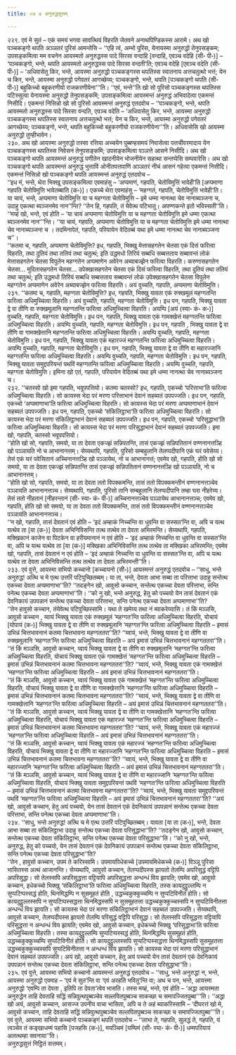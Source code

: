 ```yaml
---
title: ०७ ७ अनुरुद्धसुत्तम्

---
```


२२९. एवं मे सुतं – एकं समयं भगवा सावत्थियं विहरति जेतवने अनाथपिण्डिकस्स आरामे। अथ खो पञ्चकङ्गो थपति अञ्ञतरं पुरिसं आमन्तेसि – ‘‘एहि त्वं, अम्भो पुरिस, येनायस्मा अनुरुद्धो तेनुपसङ्कम; उपसङ्कमित्वा मम वचनेन आयस्मतो अनुरुद्धस्स पादे सिरसा वन्दाहि [वन्दाहि, एवञ्च वदेहि (सी॰ पी॰)] – ‘पञ्चकङ्गो, भन्ते, थपति आयस्मतो अनुरुद्धस्स पादे सिरसा वन्दती’ति; एवञ्च वदेहि [एवञ्च वदेति (सी॰ पी॰)] – ‘अधिवासेतु किर, भन्ते, आयस्मा अनुरुद्धो पञ्चकङ्गस्स थपतिस्स स्वातनाय अत्तचतुत्थो भत्तं; येन च किर, भन्ते, आयस्मा अनुरुद्धो पगेवतरं आगच्छेय्य; पञ्चकङ्गो, भन्ते, थपति [पञ्चकङ्गो थपति (सी॰ पी॰)] बहुकिच्चो बहुकरणीयो राजकरणीयेना’’’ति। ‘‘एवं, भन्ते’’ति खो सो पुरिसो पञ्चकङ्गस्स थपतिस्स पटिस्सुत्वा येनायस्मा अनुरुद्धो तेनुपसङ्कमि; उपसङ्कमित्वा आयस्मन्तं अनुरुद्धं अभिवादेत्वा एकमन्तं निसीदि। एकमन्तं निसिन्नो खो सो पुरिसो आयस्मन्तं अनुरुद्धं एतदवोच – ‘‘पञ्चकङ्गो, भन्ते, थपति आयस्मतो अनुरुद्धस्स पादे सिरसा वन्दति, एवञ्च वदेति – ‘अधिवासेतु किर, भन्ते, आयस्मा अनुरुद्धो पञ्चकङ्गस्स थपतिस्स स्वातनाय अत्तचतुत्थो भत्तं; येन च किर, भन्ते, आयस्मा अनुरुद्धो पगेवतरं आगच्छेय्य; पञ्चकङ्गो, भन्ते, थपति बहुकिच्चो बहुकरणीयो राजकरणीयेना’’’ति। अधिवासेसि खो आयस्मा अनुरुद्धो तुण्हीभावेन।  
२३०. अथ खो आयस्मा अनुरुद्धो तस्सा रत्तिया अच्चयेन पुब्बण्हसमयं निवासेत्वा पत्तचीवरमादाय येन पञ्चकङ्गस्स थपतिस्स निवेसनं तेनुपसङ्कमि; उपसङ्कमित्वा पञ्ञत्ते आसने निसीदि। अथ खो पञ्चकङ्गो थपति आयस्मन्तं अनुरुद्धं पणीतेन खादनीयेन भोजनीयेन सहत्था सन्तप्पेसि सम्पवारेसि। अथ खो पञ्चकङ्गो थपति आयस्मन्तं अनुरुद्धं भुत्ताविं ओनीतपत्तपाणिं अञ्ञतरं नीचं आसनं गहेत्वा एकमन्तं निसीदि। एकमन्तं निसिन्नो खो पञ्चकङ्गो थपति आयस्मन्तं अनुरुद्धं एतदवोच –  
‘‘इध मं, भन्ते, थेरा भिक्खू उपसङ्कमित्वा एवमाहंसु – ‘अप्पमाणं, गहपति, चेतोविमुत्तिं भावेही’ति [अप्पमाणा गहपति चेतोविमुत्ति भावेतब्बाति (क॰)]। एकच्चे थेरा एवमाहंसु – ‘महग्गतं, गहपति, चेतोविमुत्तिं भावेही’ति। या चायं, भन्ते, अप्पमाणा चेतोविमुत्ति या च महग्गता चेतोविमुत्ति – इमे धम्मा नानत्था चेव नानाब्यञ्जना च, उदाहु एकत्था ब्यञ्जनमेव नान’’न्ति? ‘‘तेन हि, गहपति, तं येवेत्थ पटिभातु। अपण्णकन्ते इतो भविस्सती’’ति। ‘‘मय्हं खो, भन्ते, एवं होति – ‘या चायं अप्पमाणा चेतोविमुत्ति या च महग्गता चेतोविमुत्ति इमे धम्मा एकत्था ब्यञ्जनमेव नान’’’न्ति। ‘‘या चायं, गहपति, अप्पमाणा चेतोविमुत्ति या च महग्गता चेतोविमुत्ति इमे धम्मा नानत्था चेव नानाब्यञ्जना च । तदमिनापेतं, गहपति, परियायेन वेदितब्बं यथा इमे धम्मा नानत्था चेव नानाब्यञ्जना च’’।  
‘‘कतमा च, गहपति, अप्पमाणा चेतोविमुत्ति? इध, गहपति, भिक्खु मेत्तासहगतेन चेतसा एकं दिसं फरित्वा विहरति, तथा दुतियं तथा ततियं तथा चतुत्थं; इति उद्धमधो तिरियं सब्बधि सब्बत्तताय सब्बावन्तं लोकं मेत्तासहगतेन चेतसा विपुलेन महग्गतेन अप्पमाणेन अवेरेन अब्याबज्झेन फरित्वा विहरति। करुणासहगतेन चेतसा… मुदितासहगतेन चेतसा… उपेक्खासहगतेन चेतसा एकं दिसं फरित्वा विहरति, तथा दुतियं तथा ततियं तथा चतुत्थं; इति उद्धमधो तिरियं सब्बधि सब्बत्तताय सब्बावन्तं लोकं उपेक्खासहगतेन चेतसा विपुलेन महग्गतेन अप्पमाणेन अवेरेन अब्याबज्झेन फरित्वा विहरति। अयं वुच्चति, गहपति, अप्पमाणा चेतोविमुत्ति।  
२३१. ‘‘कतमा च, गहपति, महग्गता चेतोविमुत्ति? इध, गहपति, भिक्खु यावता एकं रुक्खमूलं महग्गतन्ति फरित्वा अधिमुच्चित्वा विहरति। अयं वुच्चति, गहपति, महग्गता चेतोविमुत्ति। इध पन, गहपति, भिक्खु यावता द्वे वा तीणि वा रुक्खमूलानि महग्गतन्ति फरित्वा अधिमुच्चित्वा विहरति। अयम्पि [अयं (स्या॰ कं॰ क॰)] वुच्चति, गहपति, महग्गता चेतोविमुत्ति। इध पन, गहपति, भिक्खु यावता एकं गामक्खेत्तं महग्गतन्ति फरित्वा अधिमुच्चित्वा विहरति। अयम्पि वुच्चति, गहपति, महग्गता चेतोविमुत्ति। इध पन, गहपति , भिक्खु यावता द्वे वा तीणि वा गामक्खेत्तानि महग्गतन्ति फरित्वा अधिमुच्चित्वा विहरति। अयम्पि वुच्चति, गहपति, महग्गता चेतोविमुत्ति। इध पन, गहपति, भिक्खु यावता एकं महारज्जं महग्गतन्ति फरित्वा अधिमुच्चित्वा विहरति। अयम्पि वुच्चति, गहपति, महग्गता चेतोविमुत्ति। इध पन, गहपति, भिक्खु यावता द्वे वा तीणि वा महारज्जानि महग्गतन्ति फरित्वा अधिमुच्चित्वा विहरति। अयम्पि वुच्चति, गहपति, महग्गता चेतोविमुत्ति। इध पन, गहपति, भिक्खु यावता समुद्दपरियन्तं पथविं महग्गतन्ति फरित्वा अधिमुच्चित्वा विहरति। अयम्पि वुच्चति, गहपति, महग्गता चेतोविमुत्ति। इमिना खो एतं, गहपति, परियायेन वेदितब्बं यथा इमे धम्मा नानत्था चेव नानाब्यञ्जना च।  
२३२. ‘‘चतस्सो खो इमा गहपति, भवूपपत्तियो। कतमा चतस्सो? इध, गहपति, एकच्चो ‘परित्ताभा’ति फरित्वा अधिमुच्चित्वा विहरति। सो कायस्स भेदा परं मरणा परित्ताभानं देवानं सहब्यतं उपपज्जति। इध पन, गहपति, एकच्चो ‘अप्पमाणाभा’ति फरित्वा अधिमुच्चित्वा विहरति। सो कायस्स भेदा परं मरणा अप्पमाणाभानं देवानं सहब्यतं उपपज्जति। इध पन, गहपति, एकच्चो ‘संकिलिट्ठाभा’ति फरित्वा अधिमुच्चित्वा विहरति। सो कायस्स भेदा परं मरणा संकिलिट्ठाभानं देवानं सहब्यतं उपपज्जति। इध पन, गहपति, एकच्चो ‘परिसुद्धाभा’ति फरित्वा अधिमुच्चित्वा विहरति। सो कायस्स भेदा परं मरणा परिसुद्धाभानं देवानं सहब्यतं उपपज्जति। इमा खो, गहपति, चतस्सो भवूपपत्तियो।  
‘‘होति खो सो, गहपति, समयो, या ता देवता एकज्झं सन्निपतन्ति, तासं एकज्झं सन्निपतितानं वण्णनानत्तञ्हि खो पञ्ञायति नो च आभानानत्तम्। सेय्यथापि, गहपति, पुरिसो सम्बहुलानि तेलप्पदीपानि एकं घरं पवेसेय्य। तेसं एकं घरं पवेसितानं अच्चिनानत्तञ्हि खो पञ्ञायेथ, नो च आभानानत्तं; एवमेव खो, गहपति, होति खो सो समयो, या ता देवता एकज्झं सन्निपतन्ति तासं एकज्झं सन्निपतितानं वण्णनानत्तञ्हि खो पञ्ञायति, नो च आभानानत्तम्।  
‘‘होति खो सो, गहपति, समयो, या ता देवता ततो विपक्कमन्ति, तासं ततो विपक्कमन्तीनं वण्णनानत्तञ्चेव पञ्ञायति आभानानत्तञ्च। सेय्यथापि, गहपति, पुरिसो तानि सम्बहुलानि तेलप्पदीपानि तम्हा घरा नीहरेय्य। तेसं ततो नीहतानं [नीहरन्तानं (सी॰ स्या॰ कं॰ पी॰)] अच्चिनानत्तञ्चेव पञ्ञायेथ आभानानत्तञ्च; एवमेव खो, गहपति, होति खो सो समयो, या ता देवता ततो विपक्कमन्ति, तासं ततो विपक्कमन्तीनं वण्णनानत्तञ्चेव पञ्ञायति आभानानत्तञ्च।  
‘‘न खो, गहपति, तासं देवतानं एवं होति – ‘इदं अम्हाकं निच्चन्ति वा धुवन्ति वा सस्सत’न्ति वा, अपि च यत्थ यत्थेव ता [या (क॰)] देवता अभिनिविसन्ति तत्थ तत्थेव ता देवता अभिरमन्ति। सेय्यथापि, गहपति, मक्खिकानं काजेन वा पिटकेन वा हरीयमानानं न एवं होति – ‘इदं अम्हाकं निच्चन्ति वा धुवन्ति वा सस्सत’न्ति वा, अपि च यत्थ यत्थेव ता [या (क॰)] मक्खिका अभिनिविसन्ति तत्थ तत्थेव ता मक्खिका अभिरमन्ति; एवमेव खो, गहपति, तासं देवतानं न एवं होति – ‘इदं अम्हाकं निच्चन्ति वा धुवन्ति वा सस्सत’न्ति वा, अपि च यत्थ यत्थेव ता देवता अभिनिविसन्ति तत्थ तत्थेव ता देवता अभिरमन्ती’’ति।  
२३३. एवं वुत्ते, आयस्मा सभियो कच्चानो [कच्चायनो (सी॰)] आयस्मन्तं अनुरुद्धं एतदवोच – ‘‘साधु, भन्ते अनुरुद्ध! अत्थि च मे एत्थ उत्तरिं पटिपुच्छितब्बम्। या ता, भन्ते, देवता आभा सब्बा ता परित्ताभा उदाहु सन्तेत्थ एकच्चा देवता अप्पमाणाभा’’ति? ‘‘तदङ्गेन खो, आवुसो कच्चान, सन्तेत्थ एकच्चा देवता परित्ताभा, सन्ति पनेत्थ एकच्चा देवता अप्पमाणाभा’’ति। ‘‘को नु खो, भन्ते अनुरुद्ध, हेतु को पच्चयो येन तासं देवतानं एकं देवनिकायं उपपन्नानं सन्तेत्थ एकच्चा देवता परित्ताभा, सन्ति पनेत्थ एकच्चा देवता अप्पमाणाभा’’ति?  
‘‘तेन हावुसो कच्चान, तंयेवेत्थ पटिपुच्छिस्सामि। यथा ते खमेय्य तथा नं ब्याकरेय्यासि। तं किं मञ्ञसि, आवुसो कच्चान , य्वायं भिक्खु यावता एकं रुक्खमूलं ‘महग्गत’न्ति फरित्वा अधिमुच्चित्वा विहरति, योचायं [योपायं (क॰)] भिक्खु यावता द्वे वा तीणि वा रुक्खमूलानि ‘महग्गत’न्ति फरित्वा अधिमुच्चित्वा विहरति – इमासं उभिन्नं चित्तभावनानं कतमा चित्तभावना महग्गततरा’’ति? ‘‘य्वायं, भन्ते, भिक्खु यावता द्वे वा तीणि वा रुक्खमूलानि ‘महग्गत’न्ति फरित्वा अधिमुच्चित्वा विहरति – अयं इमासं उभिन्नं चित्तभावनानं महग्गततरा’’ति।  
‘‘तं किं मञ्ञसि, आवुसो कच्चान, य्वायं भिक्खु यावता द्वे वा तीणि वा रुक्खमूलानि ‘महग्गत’न्ति फरित्वा अधिमुच्चित्वा विहरति, योचायं भिक्खु यावता एकं गामक्खेत्तं ‘महग्गत’न्ति फरित्वा अधिमुच्चित्वा विहरति – इमासं उभिन्नं चित्तभावनानं कतमा चित्तभावना महग्गततरा’’ति? ‘‘य्वायं, भन्ते, भिक्खु यावता एकं गामक्खेत्तं ‘महग्गत’न्ति फरित्वा अधिमुच्चित्वा विहरति – अयं इमासं उभिन्नं चित्तभावनानं महग्गततरा’’ति।  
‘‘तं किं मञ्ञसि, आवुसो कच्चान, य्वायं भिक्खु यावता एकं गामक्खेत्तं ‘महग्गत’न्ति फरित्वा अधिमुच्चित्वा विहरति, योचायं भिक्खु यावता द्वे वा तीणि वा गामक्खेत्तानि ‘महग्गत’न्ति फरित्वा अधिमुच्चित्वा विहरति – इमासं उभिन्नं चित्तभावनानं कतमा चित्तभावना महग्गततरा’’ति? ‘‘य्वायं, भन्ते, भिक्खु यावता द्वे वा तीणि वा गामक्खेत्तानि ‘महग्गत’न्ति फरित्वा अधिमुच्चित्वा विहरति – अयं इमासं उभिन्नं चित्तभावनानं महग्गततरा’’ति।  
‘‘तं किं मञ्ञसि, आवुसो कच्चान, य्वायं भिक्खु यावता द्वे वा तीणि वा गामक्खेत्तानि ‘महग्गत’न्ति फरित्वा अधिमुच्चित्वा विहरति, योचायं भिक्खु यावता एकं महारज्जं ‘महग्गत’न्ति फरित्वा अधिमुच्चित्वा विहरति – इमासं उभिन्नं चित्तभावनानं कतमा चित्तभावना महग्गततरा’’ति? ‘‘य्वायं, भन्ते, भिक्खु यावता एकं महारज्जं ‘महग्गत’न्ति फरित्वा अधिमुच्चित्वा विहरति – अयं इमासं उभिन्नं चित्तभावनानं महग्गततरा’’ति।  
‘‘तं किं मञ्ञसि, आवुसो कच्चान, य्वायं भिक्खु यावता एकं महारज्जं ‘महग्गत’न्ति फरित्वा अधिमुच्चित्वा विहरति, योचायं भिक्खु यावता द्वे वा तीणि वा महारज्जानि ‘महग्गत’न्ति फरित्वा अधिमुच्चित्वा विहरति – इमासं उभिन्नं चित्तभावनानं कतमा चित्तभावना महग्गततरा’’ति? ‘‘य्वायं, भन्ते, भिक्खु यावता द्वे वा तीणि वा महारज्जानि ‘महग्गत’न्ति फरित्वा अधिमुच्चित्वा विहरति – अयं इमासं उभिन्नं चित्तभावनानं महग्गततरा’’ति।  
‘‘तं किं मञ्ञसि, आवुसो कच्चान, य्वायं भिक्खु यावता द्वे वा तीणि वा महारज्जानि ‘महग्गत’न्ति फरित्वा अधिमुच्चित्वा विहरति, योचायं भिक्खु यावता समुद्दपरियन्तं पथविं ‘महग्गत’न्ति फरित्वा अधिमुच्चित्वा विहरति – इमासं उभिन्नं चित्तभावनानं कतमा चित्तभावना महग्गततरा’’ति? ‘‘य्वायं, भन्ते, भिक्खु यावता समुद्दपरियन्तं पथविं ‘महग्गत’न्ति फरित्वा अधिमुच्चित्वा विहरति – अयं इमासं उभिन्नं चित्तभावनानं महग्गततरा’’ति? ‘‘अयं खो, आवुसो कच्चान, हेतु अयं पच्चयो, येन तासं देवतानं एकं देवनिकायं उपपन्नानं सन्तेत्थ एकच्चा देवता परित्ताभा, सन्ति पनेत्थ एकच्चा देवता अप्पमाणाभा’’ति।  
२३४. ‘‘साधु, भन्ते अनुरुद्ध! अत्थि च मे एत्थ उत्तरिं पटिपुच्छितब्बम्। यावता [या ता (क॰)], भन्ते, देवता आभा सब्बा ता संकिलिट्ठाभा उदाहु सन्तेत्थ एकच्चा देवता परिसुद्धाभा’’ति? ‘‘तदङ्गेन खो, आवुसो कच्चान, सन्तेत्थ एकच्चा देवता संकिलिट्ठाभा, सन्ति पनेत्थ एकच्चा देवता परिसुद्धाभा’’ति। ‘‘को नु खो, भन्ते, अनुरुद्ध, हेतु को पच्चयो, येन तासं देवतानं एकं देवनिकायं उपपन्नानं सन्तेत्थ एकच्चा देवता संकिलिट्ठाभा, सन्ति पनेत्थ एकच्चा देवता परिसुद्धाभा’’ति?  
‘‘तेन , हावुसो कच्चान, उपमं ते करिस्सामि। उपमायपिधेकच्चे [उपमायमिधेकच्चे (क॰)] विञ्ञू पुरिसा भासितस्स अत्थं आजानन्ति। सेय्यथापि, आवुसो कच्चान, तेलप्पदीपस्स झायतो तेलम्पि अपरिसुद्धं वट्टिपि अपरिसुद्धा। सो तेलस्सपि अपरिसुद्धत्ता वट्टियापि अपरिसुद्धत्ता अन्धन्धं विय झायति; एवमेव खो, आवुसो कच्चान, इधेकच्चो भिक्खु ‘संकिलिट्ठाभा’ति फरित्वा अधिमुच्चित्वा विहरति, तस्स कायदुट्ठुल्लम्पि न सुप्पटिप्पस्सद्धं होति, थिनमिद्धम्पि न सुसमूहतं होति , उद्धच्चकुक्कुच्चम्पि न सुप्पटिविनीतं होति। सो कायदुट्ठुल्लस्सपि न सुप्पटिप्पस्सद्धत्ता थिनमिद्धस्सपि न सुसमूहतत्ता उद्धच्चकुक्कुच्चस्सपि न सुप्पटिविनीतत्ता अन्धन्धं विय झायति। सो कायस्स भेदा परं मरणा संकिलिट्ठाभानं देवानं सहब्यतं उपपज्जति। सेय्यथापि, आवुसो कच्चान, तेलप्पदीपस्स झायतो तेलम्पि परिसुद्धं वट्टिपि परिसुद्धा। सो तेलस्सपि परिसुद्धत्ता वट्टियापि परिसुद्धत्ता न अन्धन्धं विय झायति; एवमेव खो, आवुसो कच्चान, इधेकच्चो भिक्खु ‘परिसुद्धाभा’ति फरित्वा अधिमुच्चित्वा विहरति। तस्स कायदुट्ठुल्लम्पि सुप्पटिप्पस्सद्धं होति, थिनमिद्धम्पि सुसमूहतं होति, उद्धच्चकुक्कुच्चम्पि सुप्पटिविनीतं होति। सो कायदुट्ठुल्लस्सपि सुप्पटिप्पस्सद्धत्ता थिनमिद्धस्सपि सुसमूहतत्ता उद्धच्चकुक्कुच्चस्सपि सुप्पटिविनीतत्ता न अन्धन्धं विय झायति। सो कायस्स भेदा परं मरणा परिसुद्धाभानं देवानं सहब्यतं उपपज्जति। अयं खो, आवुसो कच्चान, हेतु अयं पच्चयो येन तासं देवतानं एकं देवनिकायं उपपन्नानं सन्तेत्थ एकच्चा देवता संकिलिट्ठाभा, सन्ति पनेत्थ एकच्चा देवता परिसुद्धाभा’’ति।  
२३५. एवं वुत्ते, आयस्मा सभियो कच्चानो आयस्मन्तं अनुरुद्धं एतदवोच – ‘‘साधु, भन्ते अनुरुद्ध! न, भन्ते, आयस्मा अनुरुद्धो एवमाह – ‘एवं मे सुत’न्ति वा ‘एवं अरहति भवितु’न्ति वा; अथ च पन, भन्ते, आयस्मा अनुरुद्धो ‘एवम्पि ता देवता , इतिपि ता देवता’त्वेव भासति। तस्स मय्हं, भन्ते, एवं होति – ‘अद्धा आयस्मता अनुरुद्धेन ताहि देवताहि सद्धिं सन्निवुत्थपुब्बञ्चेव सल्लपितपुब्बञ्च साकच्छा च समापज्जितपुब्बा’’’ति। ‘‘अद्धा खो अयं, आवुसो कच्चान, आसज्ज उपनीय वाचा भासिता, अपि च ते अहं ब्याकरिस्सामि – ‘दीघरत्तं खो मे, आवुसो कच्चान, ताहि देवताहि सद्धिं सन्निवुत्थपुब्बञ्चेव सल्लपितपुब्बञ्च साकच्छा च समापज्जितपुब्बा’’’ति।  
एवं वुत्ते, आयस्मा सभियो कच्चानो पञ्चकङ्गं थपतिं एतदवोच – ‘‘लाभा ते, गहपति, सुलद्धं ते, गहपति, यं त्वञ्चेव तं कङ्खाधम्मं पहासि [पजहसि (क॰)], मयञ्चिमं [यम्पिमं (सी॰ स्या॰ कं॰ पी॰)] धम्मपरियायं अलत्थम्हा सवनाया’’ति।  
अनुरुद्धसुत्तं निट्ठितं सत्तमम्।  

